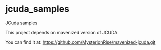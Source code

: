 # jcuda_samples
JCuda samples

This project depends on mavenized version of JCUDA.<br/>

You can find it at: https://github.com/MysterionRise/mavenized-jcuda.git
